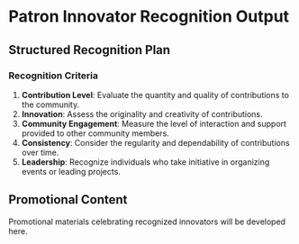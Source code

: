 

# Patron Innovator Recognition Output

## Structured Recognition Plan

### Recognition Criteria

1. **Contribution Level**: Evaluate the quantity and quality of contributions to the community.
2. **Innovation**: Assess the originality and creativity of contributions.
3. **Community Engagement**: Measure the level of interaction and support provided to other community members.
4. **Consistency**: Consider the regularity and dependability of contributions over time.
5. **Leadership**: Recognize individuals who take initiative in organizing events or leading projects.

## Promotional Content

Promotional materials celebrating recognized innovators will be developed here.